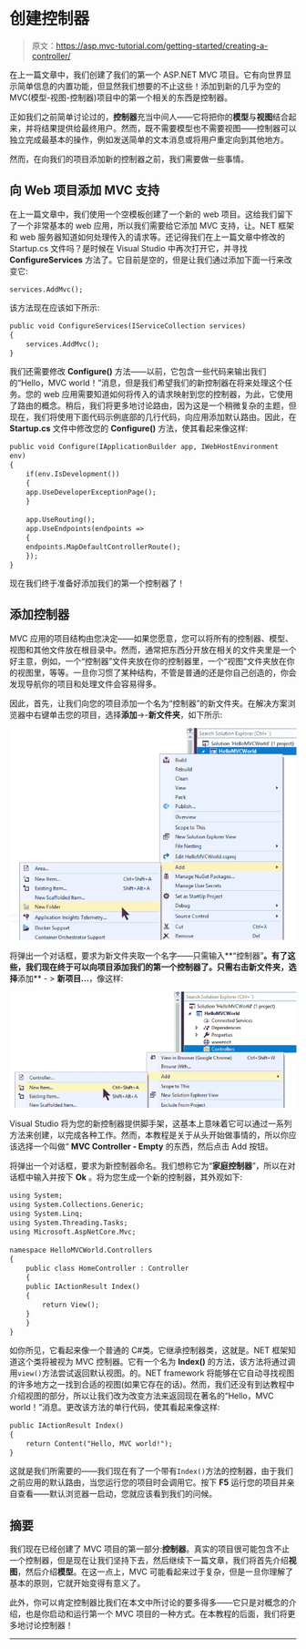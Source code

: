 # 创建控制器

> 原文：<https://asp.mvc-tutorial.com/getting-started/creating-a-controller/>

在上一篇文章中，我们创建了我们的第一个 ASP.NET MVC 项目。它有向世界显示简单信息的内置功能，但显然我们想要的不止这些！添加到新的几乎为空的 MVC(模型-视图-控制器)项目中的第一个相关的东西是控制器。

正如我们之前简单讨论过的，**控制器**充当中间人——它将把你的**模型**与**视图**结合起来，并将结果提供给最终用户。然而，既不需要模型也不需要视图——控制器可以独立完成最基本的操作，例如发送简单的文本消息或将用户重定向到其他地方。

然而，在向我们的项目添加新的控制器之前，我们需要做一些事情。

## 向 Web 项目添加 MVC 支持

在上一篇文章中，我们使用一个空模板创建了一个新的 web 项目。这给我们留下了一个非常基本的 web 应用，所以我们需要给它添加 MVC 支持，让。NET 框架和 web 服务器知道如何处理传入的请求等。还记得我们在上一篇文章中修改的 Startup.cs 文件吗？是时候在 Visual Studio 中再次打开它，并寻找 **ConfigureServices** 方法了。它目前是空的，但是让我们通过添加下面一行来改变它:

```
services.AddMvc();
```

<input type="hidden" name="IL_IN_ARTICLE">

该方法现在应该如下所示:

```
public void ConfigureServices(IServiceCollection services)
{
    services.AddMvc();
}
```

我们还需要修改 **Configure()** 方法——以前，它包含一些代码来输出我们的“Hello，MVC world！”消息，但是我们希望我们的新控制器在将来处理这个任务。您的 web 应用需要知道如何将传入的请求映射到您的控制器，为此，它使用了路由的概念。稍后，我们将更多地讨论路由，因为这是一个稍微复杂的主题，但现在，我们将使用下面代码示例底部的几行代码，向应用添加默认路由。因此，在 **Startup.cs** 文件中修改您的 **Configure()** 方法，使其看起来像这样:

```
public void Configure(IApplicationBuilder app, IWebHostEnvironment env)
{
    if(env.IsDevelopment())
    {
    app.UseDeveloperExceptionPage();
    }

    app.UseRouting();
    app.UseEndpoints(endpoints =>
    {
    endpoints.MapDefaultControllerRoute();
    });
}
```

现在我们终于准备好添加我们的第一个控制器了！

## 添加控制器

MVC 应用的项目结构由您决定——如果您愿意，您可以将所有的控制器、模型、视图和其他文件放在根目录中。然而，通常把东西分开放在相关的文件夹里是一个好主意，例如，一个“控制器”文件夹放在你的控制器里，一个“视图”文件夹放在你的视图里，等等。一旦你习惯了某种结构，不管是普通的还是你自己创造的，你会发现导航你的项目和处理文件会容易得多。

因此，首先，让我们向您的项目添加一个名为“控制器”的新文件夹。在解决方案浏览器中右键单击您的项目，选择**添加**->-**新文件夹**，如下所示:

![](img/2f8f968386b6608ad5d6584207bbd651.png "Visual Studio - New folder")

将弹出一个对话框，要求为新文件夹取一个名字——只需输入**“控制器”**。有了这些，我们现在终于可以向项目添加我们的第一个控制器了。只需右击新文件夹，选择**添加** - > **新项目...**，像这样:

![](img/d63ec71a0f3d79fa05e3fee937d345c7.png "Visual Studio - New Controller")

Visual Studio 将为您的新控制器提供脚手架，这基本上意味着它可以通过一系列方法来创建，以完成各种工作。然而，本教程是关于从头开始做事情的，所以你应该选择一个叫做“ **MVC Controller - Empty** 的东西，然后点击 Add 按钮。

将弹出一个对话框，要求为新控制器命名。我们想称它为“**家庭控制器**”，所以在对话框中输入并按下 **Ok** 。将为您生成一个新的控制器，其外观如下:

```
using System;
using System.Collections.Generic;
using System.Linq;
using System.Threading.Tasks;
using Microsoft.AspNetCore.Mvc;

namespace HelloMVCWorld.Controllers
{
    public class HomeController : Controller
    {
    public IActionResult Index()
    {
        return View();
    }
    }
}
```

如你所见，它看起来像一个普通的 C#类。它继承控制器类，这就是。NET 框架知道这个类将被视为 MVC 控制器。它有一个名为 **Index()** 的方法，该方法将通过调用`view()`方法尝试返回默认视图。的。NET framework 将能够在它自动寻找视图的许多地方之一找到合适的视图(如果它存在的话)。然而，我们还没有到达教程中介绍视图的部分，所以让我们改为改变方法来返回现在著名的“Hello，MVC world！”消息。更改该方法的单行代码，使其看起来像这样:

```
public IActionResult Index()
{
    return Content("Hello, MVC world!");
}
```

这就是我们所需要的——我们现在有了一个带有`Index()`方法的控制器，由于我们之前应用的默认路由，当您运行您的项目时会调用它。按下 **F5** 运行您的项目并亲自查看——默认浏览器一启动，您就应该看到我们的问候。

## 摘要

我们现在已经创建了 MVC 项目的第一部分:**控制器**。真实的项目很可能包含不止一个控制器，但是现在让我们坚持下去，然后继续下一篇文章，我们将首先介绍**视图**，然后介绍**模型**。在这一点上，MVC 可能看起来过于复杂，但是一旦你理解了基本的原则，它就开始变得有意义了。

此外，你可以肯定控制器比我们在本文中所讨论的要多得多——它只是对概念的介绍，也是你启动和运行第一个 MVC 项目的一种方式。在本教程的后面，我们将更多地讨论控制器！

* * *